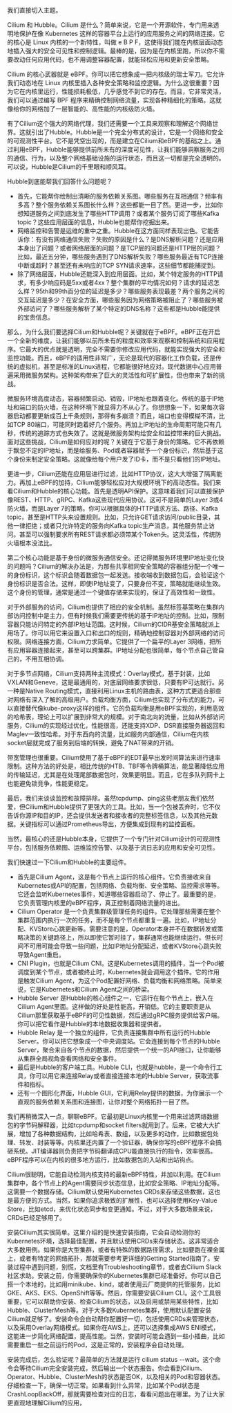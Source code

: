 我们直接切入主题。

Cilium 和 Hubble。Cilium 是什么？简单来说，它是一个开源软件，专门用来透明地保护在像 Kubernetes 这样的容器平台上运行的应用服务之间的网络连接。它的核心是 Linux 内核的一个新特性，叫做 e B P F，这使得我们能在内核层面动态地插入强大的安全可见性和控制逻辑。最棒的是，因为是在内核里跑，所以你不需要改动任何应用代码，也不用调整容器配置，就能轻松应用和更新安全策略。

Cilium 的核心武器就是 eBPF。你可以把它想象成一把内核级的瑞士军刀。它允许我们动态地在 Linux 内核里插入各种安全策略和监控逻辑。为什么这很重要？因为它在内核里运行，性能损耗极低，几乎感觉不到它的存在。而且，它非常灵活，我们可以通过编写 BPF 程序来精确控制网络流量，实现各种精细化的策略。这就像给你的网络加了一层智能的、高性能的内核级防火墙。

有了Cilium这个强大的网络代理，我们还需要一个工具来观察和理解这个网络世界。这就引出了Hubble。Hubble是一个完全分布式的设计，它是一个网络和安全的可观测性平台。它不是凭空出现的，而是建立在Cilium和eBPF的基础之上。通过利用eBPF，Hubble能够提供前所未有的深度可见性，让我们能够洞察服务之间的通信、行为，以及整个网络基础设施的运行状态，而且这一切都是完全透明的。可以说，Hubble是Cilium的千里眼和顺风耳。

Hubble到底能帮我们回答什么问题呢？

- 首先，它能帮你绘制出清晰的服务依赖关系图。哪些服务在互相通信？频率有多高？整个服务依赖关系图长什么样？这些都能一目了然。更进一步，比如你想知道服务之间到底发生了哪些HTTP调用？或者某个服务订阅了哪些Kafka topic？这些应用层面的信息，Hubble也能帮你挖掘出来。
- 网络监控和告警是运维的重中之重。Hubble在这方面同样表现出色。它能告诉你：有没有网络通信失败？失败的原因是什么？是DNS解析问题？还是应用本身出了问题？或者网络层面的问题？是TCP层的问题还是HTTP层的问题？比如，最近五分钟，哪些服务遇到了DNS解析失败？哪些服务最近有TCP连接中断或超时？甚至还有未响应的TCP SYN请求速率，这些细节都能捕捉到。
- 除了网络层面，Hubble还能深入到应用层面。比如，某个特定服务的HTTP请求，有多少响应码是5xx或者4xx？整个集群的平均情况如何？请求的延迟怎么样？95th和99th百分位的延迟是多少？哪些服务表现最差？两个服务之间的交互延迟是多少？在安全方面，哪些服务因为网络策略被阻止了？哪些服务被外部访问了？哪些服务解析了某个特定的DNS名称？这些都是Hubble能提供的宝贵信息。

那么，为什么我们要选择Cilium和Hubble呢？关键就在于eBPF。eBPF正在开启一个全新的维度，让我们能够以前所未有的粒度和效率来观察和控制系统和应用程序。它最大的优点就是透明，完全不需要你修改应用代码，就能实现强大的安全和监控功能。而且，eBPF的适用性非常广，无论是现代的容器化工作负载，还是传统的虚拟机，甚至是标准的Linux进程，它都能很好地应对。现代数据中心应用普遍采用微服务架构。这种架构带来了巨大的灵活性和可扩展性，但也带来了新的挑战。

微服务环境高度动态，容器频繁启动、销毁，IP地址也跟着变化。传统的基于IP地址和端口的防火墙，在这种环境下就显得力不从心了。你想想象一下，如果每次容器启动都要更新成百上千条规则，那得有多崩溃？而且，端口也变得模糊不清，比如TCP 80端口，可能同时跑着好几个服务。再加上IP地址的生命周期可能只有几秒，传统的追踪方式也失效了。这就是微服务架构给安全和监控带来的巨大挑战。面对这些挑战，Cilium是如何应对的呢？关键在于它基于身份的策略。它不再依赖于飘忽不定的IP地址，而是给服务、Pod或者容器赋予一个身份标识，然后基于这个身份来制定安全策略。这就像给每个用户发了ID卡，而不是只看他们的IP地址。

更进一步，Cilium还能在应用层进行过滤，比如HTTP协议，这大大增强了隔离能力。再加上eBPF的加持，Cilium能够轻松应对大规模环境下的高动态性。我们来看Cilium和Hubble的核心功能。首先是透明API保护。这意味着我们可以直接保护像REST、HTTP、gRPC、Kafka这些现代应用协议。这可不是简单的Layer 3或4防火墙，而是Layer 7的策略。你可以根据具体的HTTP请求方法、路径、Kafka topic，甚至是HTTP头来设置规则。比如，只允许GET请求访问/public目录，其他一律拒绝；或者只允许特定的服务向Kafka topic生产消息，其他服务禁止访问。甚至可以强制要求所有REST请求都必须带某个Token头。这灵活性，传统防火墙根本没法比。

第二个核心功能是基于身份的微服务通信安全。还记得微服务环境里IP地址变化快的问题吗？Cilium的解决办法是，为那些共享相同安全策略的容器组分配一个唯一的身份标识，这个标识会随着数据包一起发送。接收端收到数据包后，会验证这个身份标识是否合法。这样，即使IP地址变了，只要身份不变，策略就能继续生效。这个身份的管理，通常是通过一个键值存储来实现的，保证了高效性和一致性。

对于外部服务的访问，Cilium也提供了相应的安全机制。虽然标签基策略在集群内部访问控制中是主力，但有时候我们需要更传统的基于IP地址的控制。比如，限制容器只能访问特定的外部IP地址范围。这时候，Cilium的CIDR基安全策略就派上用场了。你可以用它来设置入口和出口的规则，精确地控制容器对外部网络的访问权限。网络连接方面，Cilium力求简单。它提供了一个扁平的Layer 3网络，把所有应用容器连接起来，甚至可以跨集群。IP地址分配也很简单，每个节点自己管自己的，不用互相协调。

对于多节点网络，Cilium支持两种主流模式：Overlay模式，基于封装，比如VXLAN和Geneve，这是最通用的，对底层网络要求很低，只要有IP可达就行。另一种是Native Routing模式，直接利用Linux主机的路由表，这种方式更适合那些对网络有深入了解的高级用户。负载均衡方面，Cilium也实现了分布式的能力，可以直接替代像kube-proxy这样的组件。它的负载均衡是用eBPF实现的，利用高效的哈希表，理论上可以扩展到非常大的规模。对于南北向的流量，比如从外部访问服务，Cilium的实现经过优化，性能很高，还能支持XDP、DSR直接服务器返回和Maglev一致性哈希。对于东西向的流量，比如服务内部通信，Cilium在内核socket层就完成了服务到后端的转换，避免了NAT带来的开销。

带宽管理也很重要。Cilium使用了基于eBPF的EDT最早出发时间算法来进行速率限制。这种方法的好处是，相比传统的HTB、TBF等令牌桶算法，能显著降低应用的传输延迟，尤其是在处理尾部数据包时，效果更明显。而且，它在多队列网卡上也能避免锁竞争，性能更稳定。

最后，我们来谈谈监控和故障排除。虽然tcpdump、ping这些老朋友我们依然爱，但Cilium和Hubble提供了更强大的工具。比如，当一个包被丢弃时，它不仅告诉你源IP和目的IP，还会提供发送者和接收者的完整标签信息，以及其他元数据。关键指标可以通过Prometheus导出，方便集成到现有的监控面板。

当然，最核心的还是Hubble本身，它提供了一个专门针对Cilium设计的可观测性平台，包括服务依赖图、运维监控告警、以及基于流日志的应用和安全可见性。

我们快速过一下Cilium和Hubble的主要组件。

- 首先是Cilium Agent，这是每个节点上运行的核心组件。它负责接收来自Kubernetes或API的配置，包括网络、负载均衡、安全策略、监控需求等等。它还会监听Kubernetes事件，知道哪些容器启动了、停止了。最重要的是，它负责管理内核里的eBPF程序，真正控制着网络流量的进出。
- Cilium Operator 是一个负责集群级管理任务的组件。它处理那些需要在整个集群范围内执行一次的任务，而不是每个节点都重复一遍。比如，IP地址分配、KVStore心跳更新等。需要注意的是，Operator本身并不在数据转发或策略决策的关键路径上，所以即使它暂时挂了，集群通常也能继续运行。但长时间不可用可能会导致一些问题，比如IP地址分配延迟，或者KVStore心跳失败导致Agent重启。
- CNI Plugin，也就是Cilium CNI。这是Kubernetes调用的插件，当一个Pod被调度到某个节点，或者被终止时，Kubernetes就会调用这个插件。它的作用是触发Cilium Agent，为这个Pod配置好网络、负载均衡和网络策略。简单来说，它是Kubernetes和Cilium Agent之间的桥梁。
- Hubble Server 是Hubble的核心组件之一，它运行在每个节点上，嵌入在Cilium Agent里面。这样做的好处是性能高，开销低。它的主要职责是从Cilium那里获取基于eBPF的可见性数据，然后通过gRPC服务提供给客户端。你可以把它看作是Hubble的本地数据收集器和提供者。
- Hubble Relay 是一个独立的组件，它负责连接集群中所有运行的Hubble Server。你可以把它想象成一个中央调度站。它会连接到每个节点的Hubble Server，聚合来自各个节点的数据，然后提供一个统一的API接口，让你能够从集群全局视角查看网络和安全事件。
- 最后是Hubble的客户端工具。Hubble CLI，也就是hubble，是一个命令行工具，你可以用它来连接Relay或者直接连接本地的Hubble Server，获取流事件和指标。
- 还有一个图形化界面，Hubble GUI，它利用Relay提供的数据，为你展示一个直观的服务依赖关系图和连接图，让你对整个网络拓扑一目了然。

我们再稍微深入一点，聊聊eBPF。它最初是Linux内核里一个用来过滤网络数据包的字节码解释器，比如tcpdump和socket filters就用到了。后来，它被大大扩展，增加了各种数据结构，比如哈希表、数组，以及更多的动作，比如数据包处理、转发、封装等等。内核里还内置了一个验证器，确保你写的eBPF程序不会搞砸系统。JIT编译器则负责把字节码翻译成CPU能直接执行的指令，效率很高。eBPF程序可以在内核的很多地方运行，比如数据包的入站和出站钩点。

Cilium很聪明，它能自动检测内核支持的最新eBPF特性，并加以利用。在Cilium集群中，各个节点上的Agent需要同步状态信息，比如安全策略、IP地址分配等。这需要一个数据存储。Cilium默认使用Kubernetes CRDs来存储这些数据，这也是最方便的方式。当然，如果你追求极致的扩展性，也可以选择使用Key-Value Store，比如etcd，来优化状态同步和变更通知。不过，对于大多数场景来说，CRDs已经足够用了。

安装Cilium其实很简单。这里介绍的是快速安装指南，它会自动检测你的Kubernetes环境，选择最佳配置，并且默认使用CRDs来存储状态。这非常适合大多数用例。如果你是大型集群，或者有特殊的数据路径需求，比如要跑在裸金属上，或者有特定的网络拓扑，那就需要参考更详细的Getting Started指南了。安装过程中遇到问题，别慌，文档里有Troubleshooting章节，或者去Cilium Slack社区求助。安装之前，你需要确保你的Kubernetes集群已经准备好。你可以自己搭一个本地的，比如用minikube、kind，或者使用云厂商提供的托管服务，比如GKE、AKS、EKS、OpenShift等等。然后，你需要安装Cilium CLI。这个工具很重要，它可以帮助你安装、检查Cilium的状态，以及启用或禁用某些特性，比如Hubble、ClusterMesh等。对于大多数Kubernetes集群，使用默认配置安装Cilium就足够了。安装命令会自动帮你配置好一切，包括使用CRDs来管理状态，以及采用Overlay网络模式。如果你在AWS上，还可以选择集成AWS ENI模式，这能进一步简化网络配置，提高性能。当然，安装时可能会遇到一些小插曲，比如需要重启一些之前运行的Pod，这是正常的，安装程序会自动处理。

安装完成后，怎么验证呢？最简单的方法就是运行 cilium status --wait。这个命令会等待Cilium完全安装完成，然后输出一个状态报告。你会看到Cilium、Operator、Hubble、ClusterMesh的状态是否OK，以及相关的Pod和容器状态。仔细检查一下，确保一切正常。如果看到什么异常，比如某个Pod状态是CrashLoopBackOff，那就需要检查对应的日志，看看问题出在哪里。为了让大家更直观地理解Cilium的应用，
